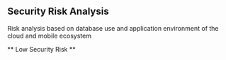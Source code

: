 ## Security Risk Analysis

Risk analysis based on database use and application environment of the cloud and mobile ecosystem

** Low Security Risk **

